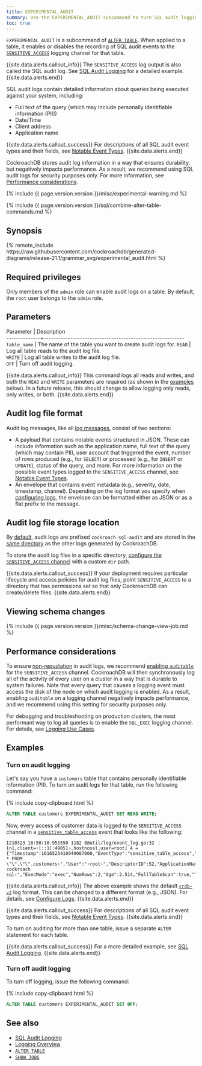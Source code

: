 ```yaml
---
title: EXPERIMENTAL_AUDIT
summary: Use the EXPERIMENTAL_AUDIT subcommand to turn SQL audit logging on or off for a table.
toc: true
---
```


`EXPERIMENTAL_AUDIT` is a subcommand of [`ALTER TABLE`](alter-table.html). When applied to a table, it enables or disables the recording of SQL audit events to the [`SENSITIVE_ACCESS`](logging.html#sensitive_access) logging channel for that table. 

{{site.data.alerts.callout_info}}
The `SENSITIVE_ACCESS` log output is also called the SQL audit log. See [SQL Audit Logging](sql-audit-logging.html) for a detailed example.
{{site.data.alerts.end}}

SQL audit logs contain detailed information about queries being executed against your system, including:

- Full text of the query (which may include personally identifiable information (PII))
- Date/Time
- Client address
- Application name

{{site.data.alerts.callout_success}}
For descriptions of all SQL audit event types and their fields, see [Notable Event Types](eventlog.html#sql-access-audit-events).
{{site.data.alerts.end}}

CockroachDB stores audit log information in a way that ensures durability, but negatively impacts performance. As a result, we recommend using SQL audit logs for security purposes only. For more information, see [Performance considerations](#performance-considerations).

{% include {{ page.version.version }}/misc/experimental-warning.md %}

{% include {{ page.version.version }}/sql/combine-alter-table-commands.md %}

## Synopsis

<div>
{% remote_include https://raw.githubusercontent.com/cockroachdb/generated-diagrams/release-21.1/grammar_svg/experimental_audit.html %}
</div>

## Required privileges

Only members of the `admin` role can enable audit logs on a table. By default, the `root` user belongs to the `admin` role.

## Parameters

 Parameter    | Description                                              
--------------+----------------------------------------------------------
 `table_name` | The name of the table you want to create audit logs for.
 `READ`       | Log all table reads to the audit log file.               
 `WRITE`      | Log all table writes to the audit log file.              
 `OFF`        | Turn off audit logging.                                  

{{site.data.alerts.callout_info}}
This command logs all reads and writes, and both the <code>READ</code> and <code>WRITE</code> parameters are required (as shown in the <a href="#examples">examples</a> below). In a future release, this should change to allow logging only reads, only writes, or both.
{{site.data.alerts.end}}

## Audit log file format

Audit log messages, like all [log messages](logging-overview.html), consist of two sections:

- A payload that contains notable events structured in JSON. These can include information such as the application name, full text of the query (which may contain PII), user account that triggered the event, number of rows produced (e.g., for `SELECT`) or processed (e.g., for `INSERT` or `UPDATE`), status of the query, and more. For more information on the possible event types logged to the `SENSITIVE_ACCESS` channel, see [Notable Event Types](eventlog.html#sql-access-audit-events).
- An envelope that contains event metadata (e.g., severity, date, timestamp, channel). Depending on the log format you specify when [configuring logs](configure-logs.html), the envelope can be formatted either as JSON or as a flat prefix to the message.

## Audit log file storage location

By [default](configure-logs.html#default-logging-configuration), audit logs are prefixed `cockroach-sql-audit` and are stored in the [same directory](configure-logs.html#logging-directory) as the other logs generated by CockroachDB.

To store the audit log files in a specific directory, [configure the `SENSITIVE_ACCESS` channel](configure-logs.html#output-to-files) with a custom `dir` path.

{{site.data.alerts.callout_success}}
If your deployment requires particular lifecycle and access policies for audit log files, point `SENSITIVE_ACCESS` to a directory that has permissions set so that only CockroachDB can create/delete files.
{{site.data.alerts.end}}

## Viewing schema changes

{% include {{ page.version.version }}/misc/schema-change-view-job.md %}

## Performance considerations

To ensure [non-repudiation](https://en.wikipedia.org/wiki/Non-repudiation) in audit logs, we recommend [enabling `auditable`](configure-logs.html#configure-log-sinks) for the `SENSITIVE_ACCESS` channel. CockroachDB will then synchronously log all of the activity of every user on a cluster in a way that is durable to system failures. Note that every query that causes a logging event must access the disk of the node on which audit logging is enabled. As a result, enabling `auditable` on a logging channel negatively impacts performance, and we recommend using this setting for security purposes only.

For debugging and troubleshooting on production clusters, the most performant way to log all queries is to enable the `SQL_EXEC` logging channel. For details, see [Logging Use Cases](logging-use-cases.html#sql_exec).

## Examples

### Turn on audit logging

Let's say you have a  `customers` table that contains personally identifiable information (PII). To turn on audit logs for that table, run the following command:

{% include copy-clipboard.html %}
~~~ sql
ALTER TABLE customers EXPERIMENTAL_AUDIT SET READ WRITE;
~~~

Now, every access of customer data is logged to the `SENSITIVE_ACCESS` channel in a [`sensitive_table_access`](eventlog.html#sensitive_table_access) event that looks like the following:

~~~
I210323 18:50:10.951550 1182 8@util/log/event_log.go:32 ⋮ [n1,client=‹[::1]:49851›,hostnossl,user=root] 4 ={"Timestamp":1616525410949087000,"EventType":"sensitive_table_access","Statement":"‹SELECT * FROM \"\".\"\".customers›","User":"‹root›","DescriptorID":52,"ApplicationName":"‹$ cockroach sql›","ExecMode":"exec","NumRows":2,"Age":2.514,"FullTableScan":true,"TxnCounter":38,"TableName":"‹defaultdb.public.customers›","AccessMode":"r"}
~~~

{{site.data.alerts.callout_info}}
The above example shows the default [`crdb-v2`](log-formats.html#format-crdb-v2) log format. This can be changed to a different format (e.g., JSON). For details, see [Configure Logs](configure-logs.html#file-logging-format).
{{site.data.alerts.end}}

{{site.data.alerts.callout_success}}
For descriptions of all SQL audit event types and their fields, see [Notable Event Types](eventlog.html#sql-access-audit-events).
{{site.data.alerts.end}}

To turn on auditing for more than one table, issue a separate `ALTER` statement for each table.

{{site.data.alerts.callout_success}}
For a more detailed example, see [SQL Audit Logging](sql-audit-logging.html).
{{site.data.alerts.end}}

### Turn off audit logging

To turn off logging, issue the following command:

{% include copy-clipboard.html %}
~~~ sql
ALTER TABLE customers EXPERIMENTAL_AUDIT SET OFF;
~~~

## See also

- [SQL Audit Logging](sql-audit-logging.html)
- [Logging Overview](logging-overview.html)
- [`ALTER TABLE`](alter-table.html)
- [`SHOW JOBS`](show-jobs.html)